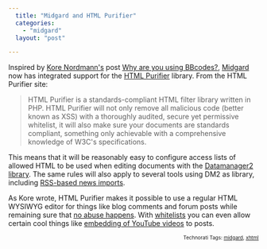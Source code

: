 ```yaml
---
  title: "Midgard and HTML Purifier"
  categories: 
    - "midgard"
  layout: "post"

---
```

Inspired by <a href="http://kore-nordmann.de/blog.html">Kore Nordmann's</a> post <a href="http://kore-nordmann.de/blog/why_are_you_using_bbcodes.html">Why are you using BBcodes?</a>, <a href="http://www.midgard-project.org/">Midgard</a> now has integrated support for the <a href="http://htmlpurifier.org/">HTML Purifier</a> library. From the HTML Purifier site:

<blockquote>HTML Purifier is a standards-compliant HTML filter library written in PHP. HTML Purifier will not only remove all malicious code (better known as XSS) with a thoroughly audited, secure yet permissive whitelist, it will also make sure your documents are standards compliant, something only achievable with a comprehensive knowledge of W3C's specifications.</blockquote>This means that it will be reasonably easy to configure access lists of allowed HTML to be used when editing documents with the <a href="http://www.midgard-project.org/documentation/midcom-helper-datamanager2/">Datamanager2 library</a>. The same rules will also apply to several tools using DM2 as library, including <a href="http://www.midgard-project.org/documentation/reference-components-net.nemein.rss/">RSS-based news imports</a>.

As Kore wrote, HTML Purifier makes it possible to use a regular HTML WYSIWYG editor for things like blog comments and forum posts while remaining sure that <a href="http://shiflett.org/blog/2007/mar/allowing-html-and-preventing-xss">no abuse happens</a>. With <a href="http://htmlpurifier.org/live/smoketests/printDefinition.php">whitelists</a> you can even allow certain cool things like <a href="http://htmlpurifier.org/docs/enduser-youtube.html">embedding of YouTube videos</a> to posts.
<p style="text-align:right;font-size:10px;">Technorati Tags: <a href="http://www.technorati.com/tag/midgard" rel="tag">midgard</a>, <a href="http://www.technorati.com/tag/xhtml" rel="tag">xhtml</a></p>